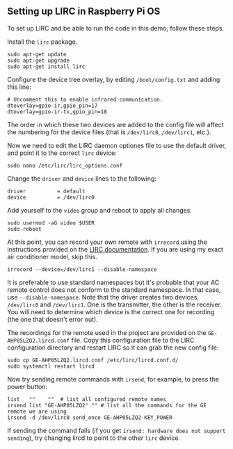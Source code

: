 ## Setting up LIRC in Raspberry Pi OS

To set up LIRC and be able to run the code in this demo, follow these steps.

Install the `lirc` package.
```
sudo apt-get update
sudo apt-get upgrade
sudo apt-get install lirc
```

Configure the device tree overlay, by editing `/boot/config.txt` and adding this line:
```
# Uncomment this to enable infrared communication.
dtoverlay=gpio-ir,gpio_pin=17
dtoverlay=gpio-ir-tx,gpio_pin=18
```
The order in which these two devices are added to the config file will affect the numbering for the device files (that is `/dev/lirc0`, `/dev/lirc1`, etc.).

Now we need to edit the LIRC daemon optiones file to use the default driver, and point it to the correct `lirc` device:
```
sudo nano /etc/lirc/lirc_options.conf
```
Change the `driver` and `device` lines to the following:
```
driver          = default
device          = /dev/lirc0
```

Add yourself to the `video` group and reboot to apply all changes.
```
sudo usermod -aG video $USER
sudo reboot
```

At this point, you can record your own remote with `irrecord` using the instructions provided on the [LIRC documentation](https://www.lirc.org/html/irrecord.html). If you are using my exact air conditioner model, skip this.
```
irrecord --device=/dev/lirc1 --disable-namespace
```

It is preferable to use standard namespaces but it's probable that your AC remote control does not conform to the standard namespace. In that case, use `--disable-namespace`. Note that the driver creates two devices, `/dev/lirc0` and `/dev/lirc1`. One is the transmitter, the other is the receiver. You will need to determine which device is the correct one for recording (the one that doesn't error out).

The recordings for the remote used in the project are provided on the `GE-AHP05LZQ2.lircd.conf` file. Copy this configuration file to the LIRC configuration directory and restart LIRC so it can grab the new config file:
```
sudo cp GE-AHP05LZQ2.lircd.conf /etc/lirc/lircd.conf.d/
sudo systemctl restart lircd
```

Now try sending remote commands with `irsend`, for example, to press the power button:
```
list   ""    ""  # list all configured remote names
irsend list "GE-AHP05LZQ2" "" # list all the commands for the GE remote we are using
irsend -d /dev/lirc0 send_once GE-AHP05LZQ2 KEY_POWER
```

If sending the command fails (if you get `irsend: hardware does not support sending`), try changing lircd to point to the other `lirc` device.
